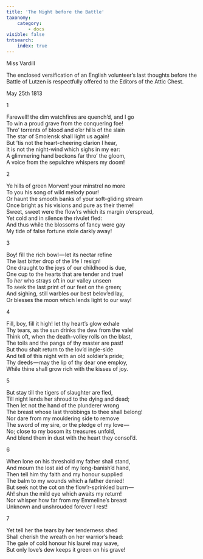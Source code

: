 ```yaml
---
title: 'The Night before the Battle'
taxonomy:
    category:
        - docs
visible: false
tntsearch:
    index: true
---
```


<div class="author">Miss Vardill</div>

The enclosed versification of an English volunteer’s last thoughts before the Battle of Lutzen is respectfully offered to the Editors of the Attic Chest.

May 25th 1813

1

Farewell! the dim watchfires are quench’d, and I go  
To win a proud grave from the conquering foe!  
Thro’ torrents of blood and o’er hills of the slain  
The star of Smolensk shall light us again!  
But ’tis not the heart-cheering clarion I hear,  
It is not the night-wind which sighs in my ear:  
A glimmering hand beckons far thro’ the gloom,  
A voice from the sepulchre whispers my doom!  

2

Ye hills of green Morven! your minstrel no more  
To you his song of wild melody pour!  
Or haunt the smooth banks of your soft-gliding stream  
Once bright as his visions and pure as their theme!  
Sweet, sweet were the flow’rs which its margin o’erspread,  
Yet cold and in silence the rivulet fled:  
And thus while the blossoms of fancy were gay  
My tide of false fortune stole darkly away!  

3

Boy! fill the rich bowl — let its nectar refine  
The last bitter drop of the life I resign!  
One draught to the joys of our childhood is due,  
One cup to the hearts that are tender and true!  
To *her* who strays oft in our valley unseen  
To seek the last print of our feet on the green;  
And sighing, still warbles our best belov’ed lay,  
Or blesses the moon which lends light to our way!  

4

Fill, boy, fill it high! let thy heart’s glow exhale  
Thy tears, as the sun drinks the dew from the vale!  
Think oft, when the death-volley rolls on the blast,  
The toils and the pangs of thy master are past!  
But thou shalt return to the lov’d ingle-side  
And tell of this night with an old soldier’s pride;  
Thy deeds — may the lip of thy dear one employ,  
While thine shall grow rich with the kisses of joy.  

5

But stay till the tigers of slaughter are fled,  
Till night lends her shroud to the dying and dead;  
Then let not the hand of the plunderer wrong  
The breast whose last throbbings to thee shall belong!  
Nor dare from my mouldering side to remove  
The sword of my sire, or the pledge of my love —   
No; close to my bosom its treasures unfold,  
And blend them in dust with the heart they consol’d.  

6

When lone on his threshold my father shall stand,  
And mourn the lost aid of my long-banish’d hand,  
Then tell him thy faith and my honour supplied  
The balm to my wounds which a father denied!  
But seek not the cot on the flow’r-sprinkled burn —   
Ah! shun the mild eye which awaits my return!  
Nor whisper how far from my Emmeline’s breast  
Unknown and unshrouded forever I rest!  

7

Yet tell her the tears by her tenderness shed  
Shall cherish the wreath on her warrior’s head:  
The gale of cold honour his laurel may wave,  
But only love’s dew keeps it green on his grave!